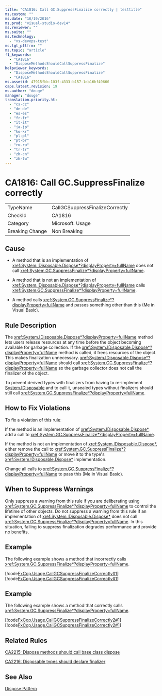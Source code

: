 ```yaml
---
title: "CA1816: Call GC.SuppressFinalize correctly | testtitle"
ms.custom: ""
ms.date: "10/19/2016"
ms.prod: "visual-studio-dev14"
ms.reviewer: ""
ms.suite: ""
ms.technology: 
  - "vs-devops-test"
ms.tgt_pltfrm: ""
ms.topic: "article"
f1_keywords: 
  - "CA1816"
  - "DisposeMethodsShouldCallSuppressFinalize"
helpviewer_keywords: 
  - "DisposeMethodsShouldCallSuppressFinalize"
  - "CA1816"
ms.assetid: 47915fbb-103f-4333-b157-1da16bf49660
caps.latest.revision: 19
ms.author: "douge"
manager: "douge"
translation.priority.ht: 
  - "cs-cz"
  - "de-de"
  - "es-es"
  - "fr-fr"
  - "it-it"
  - "ja-jp"
  - "ko-kr"
  - "pl-pl"
  - "pt-br"
  - "ru-ru"
  - "tr-tr"
  - "zh-cn"
  - "zh-tw"
---
```

# CA1816: Call GC.SuppressFinalize correctly
|||  
|-|-|  
|TypeName|CallGCSuppressFinalizeCorrectly|  
|CheckId|CA1816|  
|Category|Microsoft. Usage|  
|Breaking Change|Non Breaking|  
  
## Cause  
  
-   A method that is an implementation of <xref:System.IDisposable.Dispose*?displayProperty=fullName> does not call <xref:System.GC.SuppressFinalize*?displayProperty=fullName>.  
  
-   A method that is not an implementation of <xref:System.IDisposable.Dispose*?displayProperty=fullName> calls <xref:System.GC.SuppressFinalize*?displayProperty=fullName>.  
  
-   A method calls <xref:System.GC.SuppressFinalize*?displayProperty=fullName> and passes something other than this (Me in Visual Basic).  
  
## Rule Description  
 The <xref:System.IDisposable.Dispose*?displayProperty=fullName> method lets users release resources at any time before the object becoming available for garbage collection. If the <xref:System.IDisposable.Dispose*?displayProperty=fullName> method is called, it frees resources of the object. This makes finalization unnecessary. <xref:System.IDisposable.Dispose*?displayProperty=fullName> should call <xref:System.GC.SuppressFinalize*?displayProperty=fullName> so the garbage collector does not call the finalizer of the object.  
  
 To prevent derived types with finalizers from having to re-implement [System.IDisposable](assetId:///System.IDisposable?qualifyHint=True&autoUpgrade=False) and to call it, unsealed types without finalizers should still call <xref:System.GC.SuppressFinalize*?displayProperty=fullName>.  
  
## How to Fix Violations  
 To fix a violation of this rule:  
  
 If the method is an implementation of <xref:System.IDisposable.Dispose*>, add a call to <xref:System.GC.SuppressFinalize*?displayProperty=fullName>.  
  
 If the method is not an implementation of <xref:System.IDisposable.Dispose*>, either remove the call to <xref:System.GC.SuppressFinalize*?displayProperty=fullName> or move it to the type's <xref:System.IDisposable.Dispose*> implementation.  
  
 Change all calls to <xref:System.GC.SuppressFinalize*?displayProperty=fullName> to pass this (Me in Visual Basic).  
  
## When to Suppress Warnings  
 Only suppress a warning from this rule if you are deliberating using <xref:System.GC.SuppressFinalize*?displayProperty=fullName> to control the lifetime of other objects. Do not suppress a warning from this rule if an implementation of <xref:System.IDisposable.Dispose*> does not call <xref:System.GC.SuppressFinalize*?displayProperty=fullName>. In this situation, failing to suppress finalization degrades performance and provide no benefits.  
  
## Example  
 The following example shows a method that incorrectly calls <xref:System.GC.SuppressFinalize*?displayProperty=fullName>.  
  
 [!code[FxCop.Usage.CallGCSuppressFinalizeCorrectly#1](../code-quality/codesnippet/VisualBasic/ca1816--call-gc.suppressfinalize-correctly_1.vb)]
[!code[FxCop.Usage.CallGCSuppressFinalizeCorrectly#1](../code-quality/codesnippet/CSharp/ca1816--call-gc.suppressfinalize-correctly_1.cs)]  
  
## Example  
 The following example shows a method that correctly calls <xref:System.GC.SuppressFinalize*?displayProperty=fullName>.  
  
 [!code[FxCop.Usage.CallGCSuppressFinalizeCorrectly2#1](../code-quality/codesnippet/VisualBasic/ca1816--call-gc.suppressfinalize-correctly_2.vb)]
[!code[FxCop.Usage.CallGCSuppressFinalizeCorrectly2#1](../code-quality/codesnippet/CSharp/ca1816--call-gc.suppressfinalize-correctly_2.cs)]  
  
## Related Rules  
 [CA2215: Dispose methods should call base class dispose](../code-quality/ca2215--dispose-methods-should-call-base-class-dispose.md)  
  
 [CA2216: Disposable types should declare finalizer](../code-quality/ca2216--disposable-types-should-declare-finalizer.md)  
  
## See Also  
 [Dispose Pattern](../Topic/Dispose%20Pattern.md)